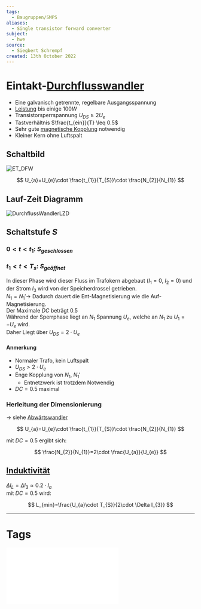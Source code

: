 ```yaml
---
tags:
  - Baugruppen/SMPS
aliases:
  - Single transistor forward converter
subject:
  - hwe
source:
  - Siegbert Schrempf
created: 13th October 2022
---
```


# Eintakt-[Durchflusswandler](Durchflusswandler.md)

- Eine galvanisch getrennte, regelbare Ausgangsspannung
- [Leistung](../../Physik/Elektrische%20Leistung.md) bis einige $100W$
- Transistorsperrspannung $U_{DS} \geq 2U_{e}$
- Tastverhältnis $\frac{t_{ein}}{T} \leq 0.5$
- Sehr gute [magnetische Kopplung](../Magnetische%20kopplung.md) notwendig
- Kleiner Kern ohne Luftspalt

## Schaltbild

![ET_DFW](../assets/ET_DFW.png)

$$
U_{a}=U_{e}\cdot \frac{t_{1}}{T_{S}}\cdot \frac{N_{2}}{N_{1}}
$$

## Lauf-Zeit Diagramm

![DurchflussWandlerLZD](../assets/DurchflussWandlerLZD.png)

## Schaltstufe $S$

### $0<t<t_{1}$: $S_{geschlossen}$

### $t_{1}<t<T_{s}$: $S_{geöffnet}$

In dieser Phase wird dieser Fluss im Trafokern abgebaut ($I_{1}=0$, $I_{2} = 0$) und der Strom $I_{3}$ wird von der Speicherdrossel getrieben.  
$N_{1} = N_{1}'\rightarrow$ Dadurch dauert die Ent-Magnetisierung wie die Auf-Magnetisierung.  
Der Maximale $DC$ beträgt $0.5$  
Während der Sperrphase liegt an $N_{1}$ Spannung $U_{e}$, welche an $N_{1}$ zu $U_{1}=-U_{e}$ wird.  
Daher Liegt über $U_{DS}=2 \cdot U_{e}$

#### Anmerkung

- Normaler Trafo, kein Luftspalt
- $U_{DS}>2\cdot U_{e}$
- Enge Kopplung von $N_{1}$, $N_{1}'$
	- Entnetzwerk ist trotzdem Notwendig
- $DC=0.5$ maximal

### Herleitung der Dimensionierung

$\rightarrow$ siehe [Abwärtswandler](Buck%20Converter.md)

$$
U_{a}=U_{e}\cdot \frac{t_{1}}{T_{S}}\cdot \frac{N_{2}}{N_{1}}
$$

mit $DC=0.5$ ergibt sich:

$$
\frac{N_{2}}{N_{1}}=2\cdot \frac{U_{a}}{U_{e}}
$$

## [Induktivität](../../Elektrodynamik/Induktivitäten.md)

$\Delta I_{L}=\Delta I_{3} \approx 0.2\cdot I_{a}$  
mit $DC=0.5$ wird:

$$
L_{min}=\frac{U_{a}\cdot T_{S}}{2\cdot \Delta I_{3}}
$$

---

# Tags

![Schaltnetzteile_Schmidt-Walter](../../xEDU/xLiteratur/Schaltnetzteile_Schmidt-Walter.pdf)

